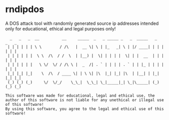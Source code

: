 # rndipdos
A DOS attack tool with randomly generated source ip addresses intended only for educational, ethical and legal purposes only!

```
  _   _   _  __          __     _____  _   _ _____ _   _  _____   _   _   _ 
 | | | | | | \ \        / /\   |  __ \| \ | |_   _| \ | |/ ____| | | | | | |
 | | | | | |  \ \  /\  / /  \  | |__) |  \| | | | |  \| | |  __  | | | | | |
 | | | | | |   \ \/  \/ / /\ \ |  _  /| . ` | | | | . ` | | |_ | | | | | | |
 |_| |_| |_|    \  /\  / ____ \| | \ \| |\  |_| |_| |\  | |__| | |_| |_| |_|
 (_) (_) (_)     \/  \/_/    \_\_|  \_\_| \_|_____|_| \_|\_____| (_) (_) (_)

This software was made for educational, legal and ethical use, the author of this software is not liable for any unethical or illegal use of this software!
By using this software, you agree to the legal and ethical use of this software!
```
